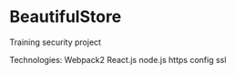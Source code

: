 # BeautifulStore
Training security project

Technologies:
Webpack2
React.js
node.js https config
ssl
